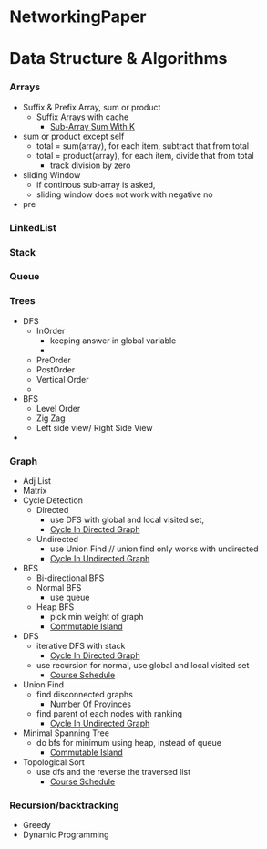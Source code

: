 # NetworkingPaper


Data Structure & Algorithms
==============================

### Arrays
  - Suffix & Prefix Array, sum or product
    - Suffix Arrays with cache
      - [Sub-Array Sum With K](https://leetcode.com/problems/subarray-sum-equals-k/submissions/)
  - sum or product except self
    - total = sum(array), for each item, subtract that from total 
    - total = product(array), for each item, divide that from total 
      - track division by zero  
  - sliding Window
    - if continous sub-array is asked,
    - sliding window does not work with negative no
  - pre
### LinkedList
### Stack
### Queue
### Trees
  - DFS 
    - InOrder 
      - keeping answer in global variable
      - 
    - PreOrder
    - PostOrder
    - Vertical Order
    - 
  - BFS 
    - Level Order
    - Zig Zag
    - Left side view/ Right Side View
  - 
### Graph
  - Adj List
  - Matrix
  - Cycle Detection
    - Directed 
      - use DFS with global and local visited set, 
      - [Cycle In Directed Graph](python/main/graphs/CycleDirectedGraph.py)
    - Undirected 
      - use Union Find // union find only works with undirected
      - [Cycle In Undirected Graph](python/main/graphs/CycleUndirectedGraph.py)
  - BFS
    - Bi-directional BFS
    - Normal BFS
      - use queue 
    - Heap BFS 
      - pick min weight of graph
      - [Commutable Island](python/main/graphs/CommutableIslands.py)
  - DFS
    - iterative DFS with stack
      - [Cycle In Directed Graph](python/main/graphs/CycleDirectedGraph.py)
    - use recursion for normal, use global and local visited set
      - [Course Schedule](python/main/graphs/CourseSchedule.py)
  - Union Find
    - find disconnected graphs
      - [Number Of Provinces](python/main/graphs/NumberofProvinces.py)
    - find parent of each nodes with ranking
      - [Cycle In Undirected Graph](python/main/graphs/CycleUndirectedGraph.py)
  - Minimal Spanning Tree
    - do bfs for minimum using heap, instead of queue
      - [Commutable Island](python/main/graphs/CommutableIslands.py)
  - Topological Sort
    - use dfs and the reverse the traversed list
      - [Course Schedule](python/main/graphs/CourseSchedule.py)
### Recursion/backtracking
- Greedy
- Dynamic Programming
